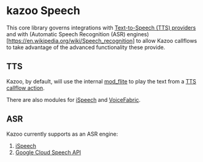 # kazoo Speech

This core library governs integrations with [Text-to-Speech (TTS) providers](https://en.wikipedia.org/wiki/Speech_synthesis) and with (Automatic Speech Recognition (ASR) engines)[https://en.wikipedia.org/wiki/Speech_recognition] to allow Kazoo callflows to take advantage of the advanced functionality these provide.

## TTS

Kazoo, by default, will use the internal [mod_flite](https://freeswitch.org/confluence/display/FREESWITCH/mod_flite) to play the text from a [TTS callflow action](../../../applications/callflow/doc/tts.md).

There are also modules for [iSpeech](http://www.ispeech.org/api/#text-to-speech) and [VoiceFabric](https://voicefabric.ru/user_documentation).

## ASR

Kazoo currently supports as an ASR engine:

1. [iSpeech](http://www.ispeech.org/api/#automated-speech-recognition)
2. [Google Cloud Speech API](https://cloud.google.com/speech/)
